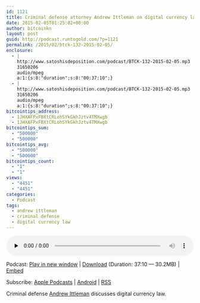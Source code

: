 ```yaml
---
id: 1121
title: Criminal defense attorney Andrew Ittleman on digital currency law
date: 2015-02-05T01:25:02+00:00
author: bitcoinkn
layout: post
guid: http://podcast.runtogold.com/?p=1121
permalink: /2015/02/btck-132-2015-02-05/
enclosure:
  - |
    http://www.satoshisdeposition.com/podcast/BTCK-132-2015-02-05.mp3
    31650206
    audio/mpeg
    a:1:{s:8:"duration";s:8:"00:37:10";}
  - |
    http://www.satoshisdeposition.com/podcast/BTCK-132-2015-02-05.mp3
    31650206
    audio/mpeg
    a:1:{s:8:"duration";s:8:"00:37:10";}
bitcointips_address:
  - 1JHXAFPxFBXtCRLohSYkGkhJztv4TMXwgb
  - 1JHXAFPxFBXtCRLohSYkGkhJztv4TMXwgb
bitcointips_sum:
  - "500000"
  - "500000"
bitcointips_avg:
  - "500000"
  - "500000"
bitcointips_count:
  - "1"
  - "1"
views:
  - "4451"
  - "4451"
categories:
  - Podcast
tags:
  - andrew ittleman
  - criminal defense
  - digital currency law
---
```

<!--powerpress_player-->

<div class="powerpress_player" id="powerpress_player_5724">
  <audio class="wp-audio-shortcode" id="audio-1121-135" preload="none" style="width: 100%;" controls="controls"><source type="audio/mpeg" src="http://media.blubrry.com/bitcoinruntogold/p/www.satoshisdeposition.com/podcast/BTCK-132-2015-02-05.mp3?_=135" /><a href="http://media.blubrry.com/bitcoinruntogold/p/www.satoshisdeposition.com/podcast/BTCK-132-2015-02-05.mp3">http://media.blubrry.com/bitcoinruntogold/p/www.satoshisdeposition.com/podcast/BTCK-132-2015-02-05.mp3</a></audio>
</div>

<p class="powerpress_links powerpress_links_mp3">
  Podcast: <a href="http://media.blubrry.com/bitcoinruntogold/p/www.satoshisdeposition.com/podcast/BTCK-132-2015-02-05.mp3" class="powerpress_link_pinw" target="_blank" title="Play in new window" onclick="return powerpress_pinw('https://www.bitcoin.kn/?powerpress_pinw=1121-podcast');" rel="nofollow">Play in new window</a> | <a href="http://media.blubrry.com/bitcoinruntogold/s/www.satoshisdeposition.com/podcast/BTCK-132-2015-02-05.mp3" class="powerpress_link_d" title="Download" rel="nofollow" download="BTCK-132-2015-02-05.mp3">Download</a> (Duration: 37:10 &#8212; 30.2MB) | <a href="#" class="powerpress_link_e" title="Embed" onclick="return powerpress_show_embed('1121-podcast');" rel="nofollow">Embed</a>
</p>

<p class="powerpress_embed_box" id="powerpress_embed_1121-podcast" style="display: none;">
  <input id="powerpress_embed_1121-podcast_t" type="text" value="<iframe width=&quot;320&quot; height=&quot;30&quot; src=&quot;https://www.bitcoin.kn/?powerpress_embed=1121-podcast&amp;powerpress_player=mediaelement-audio&quot; frameborder=&quot;0&quot; scrolling=&quot;no&quot;></iframe>" onclick="javascript: this.select();" onfocus="javascript: this.select();" style="width: 70%;" readOnly />
</p>

<p class="powerpress_links powerpress_subscribe_links">
  Subscribe: <a href="https://itunes.apple.com/WebObjects/MZStore.woa/wa/viewPodcast?id=301670981&mt=2&ls=1#episodeGuid=http%3A%2F%2Fpodcast.runtogold.com%2F%3Fp%3D1121" class="powerpress_link_subscribe powerpress_link_subscribe_itunes" title="Subscribe on Apple Podcasts" rel="nofollow">Apple Podcasts</a> | <a href="https://subscribeonandroid.com/www.bitcoin.kn/feed/podcast/" class="powerpress_link_subscribe powerpress_link_subscribe_android" title="Subscribe on Android" rel="nofollow">Android</a> | <a href="https://www.bitcoin.kn/feed/podcast/" class="powerpress_link_subscribe powerpress_link_subscribe_rss" title="Subscribe via RSS" rel="nofollow">RSS</a>
</p>

Criminal defense <a title="andrew ittleman" href="http://www.fuerstlaw.com/Our-Firm/Attorneys/Andrew-S.-Ittleman-Esq-C.A.M.S.-Partner/" target="_blank">Andrew Ittleman</a> discusses digital currency law.